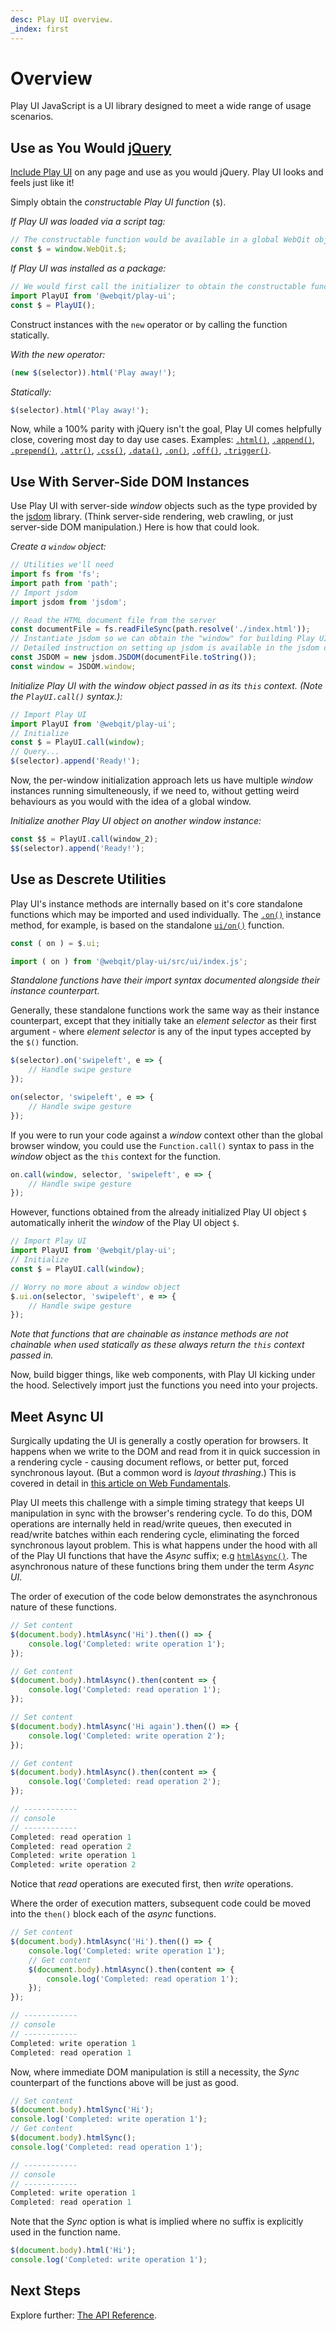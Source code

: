 ```yaml
---
desc: Play UI overview.
_index: first
---
```

# Overview

Play UI JavaScript is a UI library designed to meet a wide range of usage scenarios.

## Use as You Would [jQuery](https://jquery.com)

[Include Play UI](../download) on any page and use as you would jQuery. Play UI looks and feels just like it!

Simply obtain the *constructable Play UI function* (`$`).

*If Play UI was loaded via a script tag:*

```js
// The constructable function would be available in a global WebQit object
const $ = window.WebQit.$;
```

*If Play UI was installed as a package:*

```js
// We would first call the initializer to obtain the constructable function
import PlayUI from '@webqit/play-ui';
const $ = PlayUI();
```

Construct instances with the `new` operator or by calling the function statically.

*With the new operator:*

```js
(new $(selector)).html('Play away!');
```

*Statically:*

```js
$(selector).html('Play away!');
```

Now, while a 100% parity with jQuery isn't the goal, Play UI comes helpfully close, covering most day to day use cases. Examples: [`.html()`](../api/dom/html), [`.append()`](../api/dom/append), [`.prepend()`](../api/dom/prepend), [`.attr()`](../api/dom/attr), [`.css()`](../api/css/css), [`.data()`](../api/app/data), [`.on()`](../api/ui/on), [`.off()`](../api/ui/off), [`.trigger()`](../api/ui/trigger).

## Use With Server-Side DOM Instances

Use Play UI with server-side *window* objects such as the type provided by the [jsdom](https://github.com/jsdom/jsdom) library. (Think server-side rendering, web crawling, or just server-side DOM manipulation.) Here is how that could look.

*Create a `window` object:*

```js
// Utilities we'll need
import fs from 'fs';
import path from 'path';
// Import jsdom
import jsdom from 'jsdom';

// Read the HTML document file from the server
const documentFile = fs.readFileSync(path.resolve('./index.html'));
// Instantiate jsdom so we can obtain the "window" for building Play UI
// Detailed instruction on setting up jsdom is available in the jsdom docs
const JSDOM = new jsdom.JSDOM(documentFile.toString());
const window = JSDOM.window;
```

*Initialize Play UI with the window object passed in as its `this` context. (Note the `PlayUI.call()` syntax.):*

```js
// Import Play UI
import PlayUI from '@webqit/play-ui';
// Initialize
const $ = PlayUI.call(window);
// Query...
$(selector).append('Ready!');
```

Now, the per-window initialization approach lets us have multiple *window* instances running simulteneously, if we need to, without getting weird behaviours as you would with the idea of a global window.

*Initialize another Play UI object on another window instance:*

```js
const $$ = PlayUI.call(window_2);
$$(selector).append('Ready!');
```

## Use as Descrete Utilities

Play UI's instance methods are internally based on it's core standalone functions which may be imported and used individually. The [`.on()`](../api/ui/on) instance method, for example, is based on the standalone [`ui/on()`](../api/ui/on#static-usage) function.

```js
const ( on ) = $.ui;
```
```js
import ( on ) from '@webqit/play-ui/src/ui/index.js';
```

*Standalone functions have their import syntax documented alongside their instance counterpart.*

Generally, these standalone functions work the same way as their instance counterpart, except that they initially take an *element selector* as their first argument - where *element selector* is any of the input types accepted by the `$()` function.


```js
$(selector).on('swipeleft', e => {
    // Handle swipe gesture
});
```
```js
on(selector, 'swipeleft', e => {
    // Handle swipe gesture
});
```

If you were to run your code against a *window* context other than the global browser window, you could use the `Function.call()` syntax to pass in the *window* object as the `this` context for the function.

```js
on.call(window, selector, 'swipeleft', e => {
    // Handle swipe gesture
});
```

However, functions obtained from the already initialized Play UI object `$` automatically inherit the *window* of the Play UI object `$`.

```js
// Import Play UI
import PlayUI from '@webqit/play-ui';
// Initialize
const $ = PlayUI.call(window);

// Worry no more about a window object
$.ui.on(selector, 'swipeleft', e => {
    // Handle swipe gesture
});
```

*Note that functions that are chainable as instance methods are not chainable when used statically as these always return the `this` context passed in.*

Now, build bigger things, like web components, with Play UI kicking under the hood. Selectively import just the functions you need into your projects.

## Meet Async UI

Surgically updating the UI is generally a costly operation for browsers. It happens when we write to the DOM and read from it in quick succession in a rendering cycle - causing document reflows, or better put, forced synchronous layout. (But a common word is *layout thrashing*.) This is covered in detail in [this article on Web Fundamentals](https://developers.google.com/web/fundamentals/performance/rendering/avoid-large-complex-layouts-and-layout-thrashing).

Play UI meets this challenge with a simple timing strategy that keeps UI manipulation in sync with the browser's rendering cycle. To do this, DOM operations are internally held in read/write queues, then executed in read/write batches within each rendering cycle, eliminating the forced synchronous layout problem. This is what happens under the hood with all of the Play UI functions that have the *Async* suffix; e.g [`htmlAsync()`](../api/dom/htmlAsync). The asynchronous nature of these functions bring them under the term *Async UI*.

The order of execution of the code below demonstrates the asynchronous nature of these functions.

```js
// Set content
$(document.body).htmlAsync('Hi').then(() => {
    console.log('Completed: write operation 1');
});

// Get content
$(document.body).htmlAsync().then(content => {
    console.log('Completed: read operation 1');
});

// Set content
$(document.body).htmlAsync('Hi again').then(() => {
    console.log('Completed: write operation 2');
});

// Get content
$(document.body).htmlAsync().then(content => {
    console.log('Completed: read operation 2');
});

// ------------
// console
// ------------
Completed: read operation 1
Completed: read operation 2
Completed: write operation 1
Completed: write operation 2
```

Notice that *read* operations are executed first, then *write* operations.

Where the order of execution matters, subsequent code could be moved into the `then()` block each of the *async* functions.

```js
// Set content
$(document.body).htmlAsync('Hi').then(() => {
    console.log('Completed: write operation 1');
    // Get content
    $(document.body).htmlAsync().then(content => {
        console.log('Completed: read operation 1');
    });
});

// ------------
// console
// ------------
Completed: write operation 1
Completed: read operation 1
```

Now, where immediate DOM manipulation is still a necessity, the *Sync* counterpart of the functions above will be just as good.

```js
// Set content
$(document.body).htmlSync('Hi');
console.log('Completed: write operation 1');
// Get content
$(document.body).htmlSync();
console.log('Completed: read operation 1');

// ------------
// console
// ------------
Completed: write operation 1
Completed: read operation 1
```

Note that the *Sync* option is what is implied where no suffix is explicitly used in the function name.

```js
$(document.body).html('Hi');
console.log('Completed: write operation 1');
```

## Next Steps

Explore further: [The API Reference](../api).
